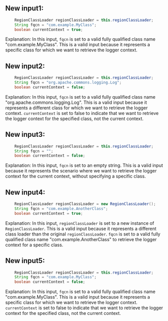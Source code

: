 ## New input1:
```java
    RegionClassLoader regionClassLoader = this.regionClassLoader;
    String fqcn = "com.example.MyClass";
    boolean currentContext = true;
```
Explanation: In this input, `fqcn` is set to a valid fully qualified class name "com.example.MyClass". This is a valid input because it represents a specific class for which we want to retrieve the logger context.

## New input2:
```java
    RegionClassLoader regionClassLoader = this.regionClassLoader;
    String fqcn = "org.apache.commons.logging.Log";
    boolean currentContext = false;
```
Explanation: In this input, `fqcn` is set to a valid fully qualified class name "org.apache.commons.logging.Log". This is a valid input because it represents a different class for which we want to retrieve the logger context. `currentContext` is set to false to indicate that we want to retrieve the logger context for the specified class, not the current context.

## New input3:
```java
    RegionClassLoader regionClassLoader = this.regionClassLoader;
    String fqcn = "";
    boolean currentContext = false;
```
Explanation: In this input, `fqcn` is set to an empty string. This is a valid input because it represents the scenario where we want to retrieve the logger context for the current context, without specifying a specific class.

## New input4:
```java
    RegionClassLoader regionClassLoader = new RegionClassLoader();
    String fqcn = "com.example.AnotherClass";
    boolean currentContext = true;
```
Explanation: In this input, `regionClassLoader` is set to a new instance of `RegionClassLoader`. This is a valid input because it represents a different class loader than the original `regionClassLoader`. `fqcn` is set to a valid fully qualified class name "com.example.AnotherClass" to retrieve the logger context for a specific class.

## New input5:
```java
    RegionClassLoader regionClassLoader = this.regionClassLoader;
    String fqcn = "com.example.MyClass";
    boolean currentContext = false;
```
Explanation: In this input, `fqcn` is set to a valid fully qualified class name "com.example.MyClass". This is a valid input because it represents a specific class for which we want to retrieve the logger context. `currentContext` is set to false to indicate that we want to retrieve the logger context for the specified class, not the current context.